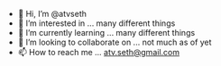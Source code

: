 - 👋 Hi, I’m @atvseth
- 👀 I’m interested in ... many different things
- 🌱 I’m currently learning ... many different things
- 💞️ I’m looking to collaborate on ... not much as of yet
- 📫 How to reach me ... atv.seth@gmail.com

<!---
atvseth/atvseth is a ✨ special ✨ repository because its `README.md` (this file) appears on your GitHub profile.
You can click the Preview link to take a look at your changes.
--->
